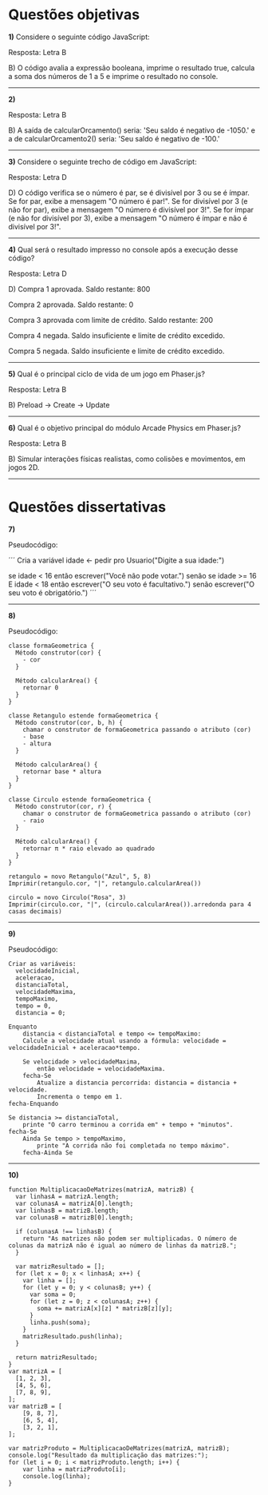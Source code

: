 # Questões objetivas

**1)** Considere o seguinte código JavaScript:

Resposta: Letra B

B) O código avalia a expressão booleana, imprime o resultado true, calcula a soma dos números de 1 a 5 e imprime o resultado no console.

---

**2)** 

Resposta: Letra B

B) A saída de calcularOrcamento() seria: 'Seu saldo é negativo de -1050.' e a de calcularOrcamento2() seria: 'Seu saldo é negativo de -100.'

---

**3)** Considere o seguinte trecho de código em JavaScript:

Resposta: Letra D

D) O código verifica se o número é par, se é divisível por 3 ou se é ímpar. Se for par, exibe a mensagem "O número é par!". Se for divisível por 3 (e não for par), exibe a mensagem "O número é divisível por 3!". Se for ímpar (e não for divisível por 3), exibe a mensagem "O número é ímpar e não é divisível por 3!".

---

**4)** Qual será o resultado impresso no console após a execução desse código?

Resposta: Letra D

D)
Compra 1 aprovada. Saldo restante: 800

Compra 2 aprovada. Saldo restante: 0

Compra 3 aprovada com limite de crédito. Saldo restante: 200

Compra 4 negada. Saldo insuficiente e limite de crédito excedido.

Compra 5 negada. Saldo insuficiente e limite de crédito excedido.

---

**5)** Qual é o principal ciclo de vida de um jogo em Phaser.js?

Resposta: Letra B

B) Preload -> Create -> Update

---

**6)** Qual é o objetivo principal do módulo Arcade Physics em Phaser.js?

Resposta: Letra B

B) Simular interações físicas realistas, como colisões e movimentos, em jogos 2D.

---

# Questões dissertativas

**7)**

Pseudocódigo:

´´´
Cria a variável
idade <- pedir pro Usuario("Digite a sua idade:")

se idade < 16 
    então escrever("Você não pode votar.")
senão se idade >= 16 E idade < 18 
    então escrever("O seu voto é facultativo.")
senão
    escrever("O seu voto é obrigatório.")
´´´

---

**8)**

Pseudocódigo:

```
classe formaGeometrica {
  Método construtor(cor) {
    - cor
  }

  Método calcularArea() {
    retornar 0
  }
}

classe Retangulo estende formaGeometrica {
  Método construtor(cor, b, h) {
    chamar o construtor de formaGeometrica passando o atributo (cor)
    - base
    - altura
  }

  Método calcularArea() {
    retornar base * altura
  }
}

classe Circulo estende formaGeometrica {
  Método construtor(cor, r) {
    chamar o construtor de formaGeometrica passando o atributo (cor)
    - raio
  }

  Método calcularArea() {
    retornar π * raio elevado ao quadrado
  }
}

retangulo = novo Retangulo("Azul", 5, 8)
Imprimir(retangulo.cor, "|", retangulo.calcularArea())

circulo = novo Circulo("Rosa", 3)
Imprimir(circulo.cor, "|", (circulo.calcularArea()).arredonda para 4 casas decimais)
```

---

**9)**

Pseudocódigo:

```
Criar as variáveis:
  velocidadeInicial,
  aceleracao,
  distanciaTotal,
  velocidadeMaxima,
  tempoMaximo,
  tempo = 0,
  distancia = 0;

Enquanto
    distancia < distanciaTotal e tempo <= tempoMaximo:
    Calcule a velocidade atual usando a fórmula: velocidade = velocidadeInicial + aceleracao*tempo.

    Se velocidade > velocidadeMaxima,
        então velocidade = velocidadeMaxima.
    fecha-Se
        Atualize a distancia percorrida: distancia = distancia + velocidade.
        Incrementa o tempo em 1.
fecha-Enquando

Se distancia >= distanciaTotal,
    printe "O carro terminou a corrida em" + tempo + "minutos".
fecha-Se
    Ainda Se tempo > tempoMaximo,
        printe "A corrida não foi completada no tempo máximo".
    fecha-Ainda Se
```

---

**10)**

```
function MultiplicacaoDeMatrizes(matrizA, matrizB) {
  var linhasA = matrizA.length;
  var colunasA = matrizA[0].length;
  var linhasB = matrizB.length;
  var colunasB = matrizB[0].length;

  if (colunasA !== linhasB) {
    return "As matrizes não podem ser multiplicadas. O número de colunas da matrizA não é igual ao número de linhas da matrizB.";
  }

  var matrizResultado = [];
  for (let x = 0; x < linhasA; x++) {
    var linha = [];
    for (let y = 0; y < colunasB; y++) {
      var soma = 0;
      for (let z = 0; z < colunasA; z++) {
        soma += matrizA[x][z] * matrizB[z][y];
      }
      linha.push(soma);
    }
    matrizResultado.push(linha);
  }

  return matrizResultado;
}
var matrizA = [
  [1, 2, 3],
  [4, 5, 6],
  [7, 8, 9],
];
var matrizB = [
    [9, 8, 7],
    [6, 5, 4],
    [3, 2, 1],
];

var matrizProduto = MultiplicacaoDeMatrizes(matrizA, matrizB);
console.log("Resultado da multiplicação das matrizes:");
for (let i = 0; i < matrizProduto.length; i++) {
    var linha = matrizProduto[i];
    console.log(linha);
}
```